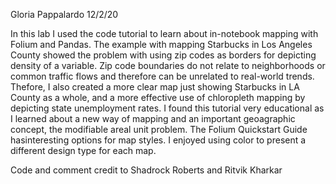 Gloria Pappalardo
12/2/20

In this lab I used the code tutorial to learn about in-notebook mapping with Folium and Pandas. The example with mapping Starbucks in Los Angeles County showed the problem
with using zip codes as borders for depicting density of a variable. Zip code boundaries do not relate to neighborhoods or common traffic flows and therefore can be unrelated to real-world trends. Thefore, I also created a more clear map just showing Starbucks in LA County as a whole, and a more effective use of chloropleth mapping by depicting state unemployment rates. I found this tutorial very educational as I learned about a new way of mapping and an important geoagraphic concept, the modifiable areal unit problem. The Folium Quickstart Guide hasinteresting options for map styles. I enjoyed using color to present a different design type for each map.

Code and comment credit to Shadrock Roberts and Ritvik Kharkar 
